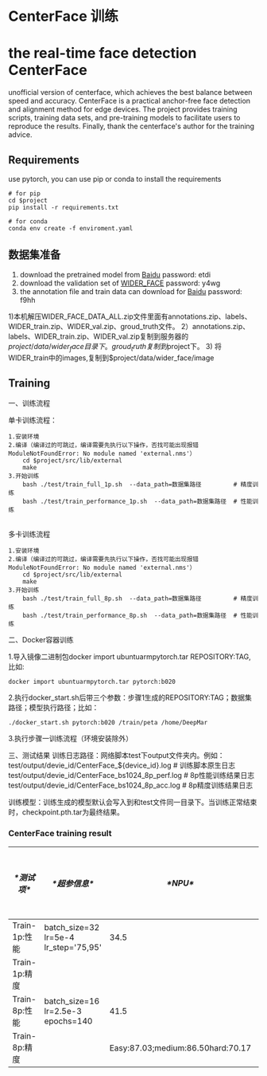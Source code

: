 # CenterFace 训练
# the real-time face detection CenterFace
unofficial version of centerface, which achieves the best balance between speed and accuracy. CenterFace is a practical anchor-free face detection and alignment method for edge devices.
The project provides training scripts, training data sets, and pre-training models to facilitate users to reproduce the results. Finally, thank the centerface's author for the training advice.

## Requirements
use pytorch, you can use pip or conda to install the requirements
```
# for pip
cd $project
pip install -r requirements.txt

# for conda
conda env create -f enviroment.yaml
```

## 数据集准备
1. download the pretrained model from [Baidu](https://pan.baidu.com/s/1sU3pRBTFebbsMDac-1HsQA) password: etdi
2. download the validation set of [WIDER_FACE](https://pan.baidu.com/s/1b5Uku0Bb13Zk9mf7mkZ3FA) password: y4wg
3. the annotation file and train data can download for [Baidu](https://pan.baidu.com/s/1j_2wggZ3bvCuOAfZvjWqTg) password: f9hh

1)本机解压WIDER_FACE_DATA_ALL.zip文件里面有annotations.zip、labels、WIDER_train.zip、WIDER_val.zip、groud_truth文件。
2）annotations.zip、labels、WIDER_train.zip、WIDER_val.zip复制到服务器的$project/data/wider_face目录下。groud_truth复制到$project下。
3) 将WIDER_train中的images,复制到$project/data/wider_face/image

## Training

一、训练流程

单卡训练流程：

    1.安装环境
    2.编译（编译过的可跳过，编译需要先执行以下操作，否找可能出现报错ModuleNotFoundError: No module named 'external.nms'）
        cd $project/src/lib/external
        make    
    3.开始训练
        bash ./test/train_full_1p.sh  --data_path=数据集路径         # 精度训练
        bash ./test/train_performance_1p.sh  --data_path=数据集路径  # 性能训练


​    
多卡训练流程

    1.安装环境
    2.编译（编译过的可跳过，编译需要先执行以下操作，否找可能出现报错ModuleNotFoundError: No module named 'external.nms'）
        cd $project/src/lib/external
        make 
    3.开始训练
        bash ./test/train_full_8p.sh  --data_path=数据集路径         # 精度训练
        bash ./test/train_performance_8p.sh  --data_path=数据集路径  # 性能训练


二、Docker容器训练

1.导入镜像二进制包docker import ubuntuarmpytorch.tar REPOSITORY:TAG, 比如:

    docker import ubuntuarmpytorch.tar pytorch:b020

2.执行docker_start.sh后带三个参数：步骤1生成的REPOSITORY:TAG；数据集路径；模型执行路径；比如：


    ./docker_start.sh pytorch:b020 /train/peta /home/DeepMar

3.执行步骤一训练流程（环境安装除外）

三、测试结果
训练日志路径：网络脚本test下output文件夹内。例如：
      test/output/devie_id/CenterFace_${device_id}.log          # 训练脚本原生日志
      test/output/devie_id/CenterFace_bs1024_8p_perf.log  # 8p性能训练结果日志
      test/output/devie_id/CenterFace_bs1024_8p_acc.log   # 8p精度训练结果日志

训练模型：训练生成的模型默认会写入到和test文件同一目录下。当训练正常结束时，checkpoint.pth.tar为最终结果。

### CenterFace training result

| ***\*测试项\**** | ***\*超参信息\****                    | ***\*NPU\****                     | ***\*测试结果\**** |
| ---------------- | ------------------------------------- | --------------------------------- | ------------------ |
| Train-1p:性能    | batch_size=32 lr=5e-4 lr_step='75,95' | 34.5                              | OK                 |
| Train-1p:精度    |                                       |                                   |                    |
| Train-8p:性能    | batch_size=16 lr=2.5e-3 epochs=140    | 41.5                              | /                  |
| Train-8p:精度    |                                       | Easy:87.03;medium:86.50hard:70.17 | OK                 |